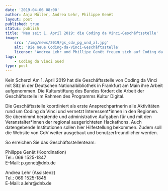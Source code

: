 ```yaml
---
date: '2019-04-06 08:00'
author: Anja Müller, Andrea Lehr, Philippe Genêt
layout: post
published: true
status: publish
title: 'Neu seit 1. April 2019: die Coding da Vinci-Geschäftsstelle'
image:
    src: '/img/news/2019/gs_cdv_pg_und_al.jpg'
    alt: 'Die neue Coding-da-Vinci-Geschäftsstelle'
    license: 'Andrea Lehr und Phillipe Genêt freuen sich auf Coding da Vinci Süd Bild-Lizenz <a href="https://creativecommons.org/licenses/by-sa/4.0/deed.de" target="_blank">CC-BY-SA 4.0</a> Stephan Bartholmei'
tags:
    - Coding da Vinci Sued
type: post
---
```

<p>
Kein Scherz! Am 1. April 2019 hat die Geschäftsstelle von Coding da Vinci mit Sitz in der Deutschen Nationalbibliothek in Frankfurt am Main ihre Arbeit aufgenommen. Die Kulturstiftung des Bundes fördert die Arbeit der Geschäftsstelle im Rahmen des Programms Kultur Digital.
</p>
<p>
Die Geschäftsstelle koordiniert als erste Ansprechpartnerin alle Aktivitäten rund um Coding da Vinci und vernetzt Interessent*innen in den Regionen. Sie übernimmt beratende und administrative Aufgaben für und mit den Veranstalter*innen der regional ausgerichteten Hackathons. Auch datengebende Institutionen sollen hier Hilfestellung bekommen. Zudem soll die Website von CdV weiter ausgebaut und benutzerfreundlicher werden.
</p>
<p>
So erreichen Sie das Geschäftsstellenteam: <br/>
</p>
<p>
Philippe Genêt (Koordination)<br/>
Tel.: 069 1525-1847<br/>
E-Mail: p.genet@dnb.de
</p>
<p>
Andrea Lehr (Assistenz)<br/>
Tel.: 069 1525-1845<br/>
E-Mail: a.lehr@dnb.de
</p>
